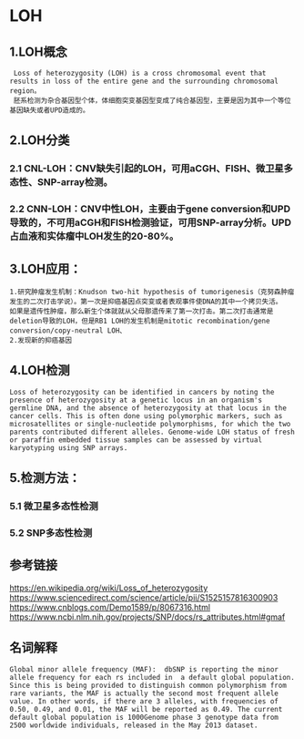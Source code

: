 # LOH

## 1.LOH概念
     Loss of heterozygosity (LOH) is a cross chromosomal event that results in loss of the entire gene and the surrounding chromosomal region。
     胚系检测为杂合基因型个体，体细胞突变基因型变成了纯合基因型，主要是因为其中一个等位基因缺失或者UPD造成的。

## 2.LOH分类
   
### 2.1 CNL-LOH：CNV缺失引起的LOH，可用aCGH、FISH、微卫星多态性、SNP-array检测。

### 2.2 CNN-LOH：CNV中性LOH，主要由于gene conversion和UPD导致的，不可用aCGH和FISH检测验证，可用SNP-array分析。UPD占血液和实体瘤中LOH发生的20-80%。

## 3.LOH应用：
    1.研究肿瘤发生机制：Knudson two-hit hypothesis of tumorigenesis（克努森肿瘤发生的二次打击学说）。第一次是抑癌基因点突变或者表观事件使DNA的其中一个拷贝失活。
    如果是遗传性肿瘤，那么新生个体就就从父母那遗传来了第一次打击。第二次打击通常是deletion导致的LOH，但是RB1 LOH的发生机制是mitotic recombination/gene conversion/copy-neutral LOH、
    2.发现新的抑癌基因

## 4.LOH检测
    Loss of heterozygosity can be identified in cancers by noting the presence of heterozygosity at a genetic locus in an organism's germline DNA, and the absence of heterozygosity at that locus in the cancer cells. This is often done using polymorphic markers, such as microsatellites or single-nucleotide polymorphisms, for which the two parents contributed different alleles. Genome-wide LOH status of fresh or paraffin embedded tissue samples can be assessed by virtual karyotyping using SNP arrays.
    
## 5.检测方法：

### 5.1 微卫星多态性检测

### 5.2 SNP多态性检测
    
 





## 参考链接

https://en.wikipedia.org/wiki/Loss_of_heterozygosity
https://www.sciencedirect.com/science/article/pii/S1525157816300903
https://www.cnblogs.com/Demo1589/p/8067316.html
https://www.ncbi.nlm.nih.gov/projects/SNP/docs/rs_attributes.html#gmaf

## 名词解释
    Global minor allele frequency (MAF):  dbSNP is reporting the minor allele frequency for each rs included in  a default global population. Since this is being provided to distinguish common polymorphism from rare variants, the MAF is actually the second most frequent allele value. In other words, if there are 3 alleles, with frequencies of 0.50, 0.49, and 0.01, the MAF will be reported as 0.49. The current default global population is 1000Genome phase 3 genotype data from 2500 worldwide individuals, released in the May 2013 dataset.
